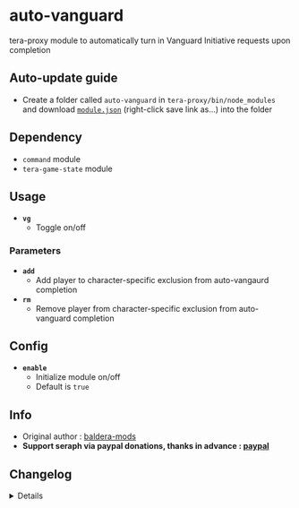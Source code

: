 # auto-vanguard
tera-proxy module to automatically turn in Vanguard Initiative requests upon completion

## Auto-update guide
- Create a folder called `auto-vanguard` in `tera-proxy/bin/node_modules` and download [`module.json`](https://raw.githubusercontent.com/seraphinush-gaming/auto-vanguard/master/module.json) (right-click save link as...) into the folder

## Dependency
- `command` module
- `tera-game-state` module

## Usage
- __`vg`__
  - Toggle on/off

### Parameters
- __`add`__
  - Add player to character-specific exclusion from auto-vangaurd completion
- __`rm`__
  - Remove player from character-specific exclusion from auto-vanguard completion

## Config
- __`enable`__
  - Initialize module on/off
  - Default is `true`

## Info
- Original author : [baldera-mods](https://github.com/baldera-mods)
- **Support seraph via paypal donations, thanks in advance : [paypal](https://www.paypal.me/seraphinush)**

## Changelog
<details>

    2.00
    - Removed `jobDisable` from config
    - Removed `job` from config
    - Added `add` parameter
    - Added `rm` parameter
    1.40
    - Removed `command` require()
    - Removed `tera-game-state` require()
    - Updated to `mod.command`
    - Updated to `mod.game`
    1.39
    - Removed font color bloat
    - Added `tera-game-state` dependency
    1.38
    - Fixed issue where disabling module by setting `enable = false` would change while `jobDisable = true`
    1.37
    - Added job disable options to config file
    1.36
    - Added auto-update support
    - Refactored config file
    -- Added `enable`
    1.35
    - Added Battlegrounds support
    1.34
    - Updated font color
    1.33
    - Updated code aesthetics
    - Added personal class-specific auto enable/disable (commented out)
    1.32
    - Updated code
    - Added string function
    1.31
    - Updated code aesthetics
    1.30
    - Updated code aesthetics
    1.20
    - Removed protocol version restriction
    1.10
    - Personalized code aesthetics
    1.00
    - Initial fork

</details>